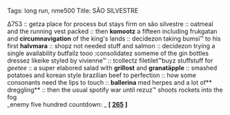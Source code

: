 Tags: long run, nme500
Title: SÃO SILVESTRE
  
∆753 :: getza place for process but stays firm on são silvestre :: oatmeal and the running vest packed :: then **komootz** a fifteen including frukgatan and **circumnavigation** of the king's lands :: decidezon taking bumsi™ to his first **halvmara** :: shopz not needed stuff and salmon :: decidezon trying a single availability butfailz tooo :consolidatez someme of the gin bottles dressez likeike styled by vivienne™ :: tcollectz filetilet™buyz stuffstuff for _geetee_ :: a super elabored salad with **grillost** and **granatäpple** :: smashed potatoes and korean style brazilian beef to perfection :: how some consonants need the lips to touch :: **ballerina** med herpes and a lot of** dreggling** :: then the usual spotify war until rezuz™ shoots rockets into the fog  
_enemy five hundred countdown: _  **[ [265](https://www.allmusic.com/album/celebrity-skin-mw0000093734) ]**   
